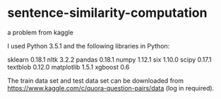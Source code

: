 # sentence-similarity-computation
a problem from kaggle


I used Python 3.5.1 and the following libraries in Python:

sklearn 0.18.1
nltk 3.2.2
pandas 0.18.1
numpy 1.12.1
six 1.10.0
scipy 0.17.1
textblob 0.12.0
matplotlib 1.5.1
xgboost 0.6

The train data set and test data set can be downloaded from https://www.kaggle.com/c/quora-question-pairs/data (log in required).    


